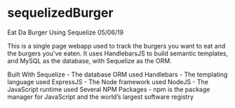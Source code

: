 # sequelizedBurger

Eat Da Burger Using Sequelize
05/06/19

This is a single page webapp used to track the burgers you want to eat and the burgers you've eaten. It uses HandlebarsJS to build semantic templates, and MySQL as the database, with Sequelize as the ORM.

Built With
Sequelize - The database ORM used
Handlebars - The templating language used
ExpressJS - The Node framework used
NodeJS - The JavaScript runtime used
Several NPM Packages - npm is the package manager for JavaScript and the world’s largest software registry
